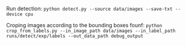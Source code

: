 Run detection:
`python detect.py --source data/images --save-txt --device cpu`

Croping images according to the bounding boxes founf:
`python crop_from_labels.py --in_image_path data/images --in_label_path runs/detect/exp/labels --out_data_path debug_output`
